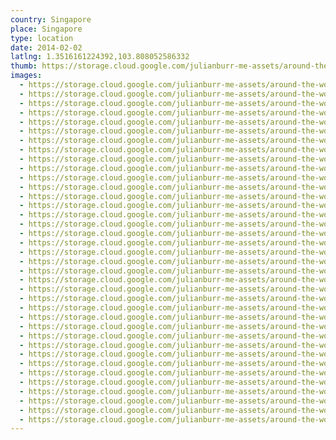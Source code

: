 ```yaml
---
country: Singapore
place: Singapore
type: location
date: 2014-02-02
latlng: 1.3516161224392,103.808052586332
thumb: https://storage.cloud.google.com/julianburr-me-assets/around-the-world/singapore/singapore/IMG_2493--thumb.JPG
images:
  - https://storage.cloud.google.com/julianburr-me-assets/around-the-world/singapore/singapore/IMG_2622.JPG
  - https://storage.cloud.google.com/julianburr-me-assets/around-the-world/singapore/singapore/IMG_2674.JPG
  - https://storage.cloud.google.com/julianburr-me-assets/around-the-world/singapore/singapore/IMG_2591.JPG
  - https://storage.cloud.google.com/julianburr-me-assets/around-the-world/singapore/singapore/IMG_2564.JPG
  - https://storage.cloud.google.com/julianburr-me-assets/around-the-world/singapore/singapore/IMG_2572.JPG
  - https://storage.cloud.google.com/julianburr-me-assets/around-the-world/singapore/singapore/IMG_2582.JPG
  - https://storage.cloud.google.com/julianburr-me-assets/around-the-world/singapore/singapore/IMG_2664.JPG
  - https://storage.cloud.google.com/julianburr-me-assets/around-the-world/singapore/singapore/IMG_2480.JPG
  - https://storage.cloud.google.com/julianburr-me-assets/around-the-world/singapore/singapore/IMG_2561.JPG
  - https://storage.cloud.google.com/julianburr-me-assets/around-the-world/singapore/singapore/IMG_2565.JPG
  - https://storage.cloud.google.com/julianburr-me-assets/around-the-world/singapore/singapore/IMG_2653.JPG
  - https://storage.cloud.google.com/julianburr-me-assets/around-the-world/singapore/singapore/IMG_2621.JPG
  - https://storage.cloud.google.com/julianburr-me-assets/around-the-world/singapore/singapore/IMG_2612.JPG
  - https://storage.cloud.google.com/julianburr-me-assets/around-the-world/singapore/singapore/IMG_2597.JPG
  - https://storage.cloud.google.com/julianburr-me-assets/around-the-world/singapore/singapore/IMG_2624.JPG
  - https://storage.cloud.google.com/julianburr-me-assets/around-the-world/singapore/singapore/IMG_2557.JPG
  - https://storage.cloud.google.com/julianburr-me-assets/around-the-world/singapore/singapore/IMG_2589.JPG
  - https://storage.cloud.google.com/julianburr-me-assets/around-the-world/singapore/singapore/IMG_2603.JPG
  - https://storage.cloud.google.com/julianburr-me-assets/around-the-world/singapore/singapore/IMG_2486.JPG
  - https://storage.cloud.google.com/julianburr-me-assets/around-the-world/singapore/singapore/IMG_2659.JPG
  - https://storage.cloud.google.com/julianburr-me-assets/around-the-world/singapore/singapore/IMG_2681.JPG
  - https://storage.cloud.google.com/julianburr-me-assets/around-the-world/singapore/singapore/IMG_2707.JPG
  - https://storage.cloud.google.com/julianburr-me-assets/around-the-world/singapore/singapore/IMG_2581.JPG
  - https://storage.cloud.google.com/julianburr-me-assets/around-the-world/singapore/singapore/IMG_2516.JPG
  - https://storage.cloud.google.com/julianburr-me-assets/around-the-world/singapore/singapore/IMG_2633.JPG
  - https://storage.cloud.google.com/julianburr-me-assets/around-the-world/singapore/singapore/IMG_2548.JPG
  - https://storage.cloud.google.com/julianburr-me-assets/around-the-world/singapore/singapore/IMG_2536.JPG
  - https://storage.cloud.google.com/julianburr-me-assets/around-the-world/singapore/singapore/IMG_2550.JPG
  - https://storage.cloud.google.com/julianburr-me-assets/around-the-world/singapore/singapore/IMG_2555.JPG
  - https://storage.cloud.google.com/julianburr-me-assets/around-the-world/singapore/singapore/IMG_2525.JPG
  - https://storage.cloud.google.com/julianburr-me-assets/around-the-world/singapore/singapore/IMG_2608.JPG
  - https://storage.cloud.google.com/julianburr-me-assets/around-the-world/singapore/singapore/IMG_2782.JPG
  - https://storage.cloud.google.com/julianburr-me-assets/around-the-world/singapore/singapore/IMG_2484.JPG
  - https://storage.cloud.google.com/julianburr-me-assets/around-the-world/singapore/singapore/IMG_2510.JPG
  - https://storage.cloud.google.com/julianburr-me-assets/around-the-world/singapore/singapore/IMG_2493.JPG
  - https://storage.cloud.google.com/julianburr-me-assets/around-the-world/singapore/singapore/IMG_2722.JPG
  - https://storage.cloud.google.com/julianburr-me-assets/around-the-world/singapore/singapore/IMG_2602.JPG
---
```

